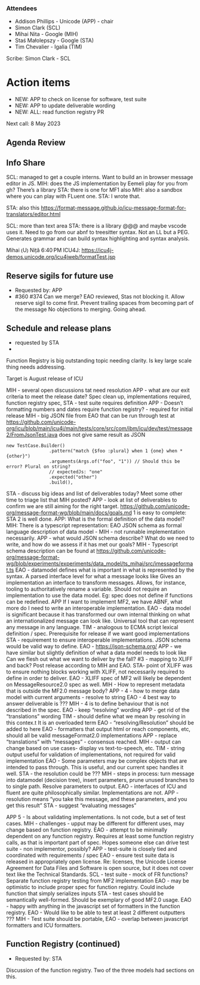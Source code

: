 ### Attendees
* Addison Phillips - Unicode (APP) - chair
* Simon Clark (SCL)
* Mihai Nita - Google (MIH)
* Staś Małolepszy - Google (STA)
* Tim Chevalier - Igalia (TIM)

Scribe: Simon Clark - SCL

# Action items

* NEW: APP to check on license for software, test suite
* NEW: APP to update deliverable wording
* NEW: ALL: read function registry PR

Next call: 8 May 2023

## Agenda Review

## Info Share

SCL: managed to get a couple interns. Want to build an in browser message editor in JS. 
MIH: does the JS implementation by Eemeli play for you from gh? There’s a library
STA: there is one for MF1 also
MIH: also a sandbox where you can play with FLuent one.
STA: I wrote that.

STA: also this https://format-message.github.io/icu-message-format-for-translators/editor.html

SCL: more than text area
STA: there is a library @@@ and maybe vscode uses it. Need to go from our abnf to treesitter syntax. Not an LL but a PEG. Generates grammar and can build syntax highlighting and syntax analysis.

Mihai ⦅U⦆ Niță
6:40 PM
ICU4J: https://icu4j-demos.unicode.org/icu4jweb/formatTest.jsp

## Reserve sigils for future use
* Requested by: APP
* #360 #374
Can we merge? EAO reviewed, Stas not blocking it. 
Allow reserve sigil to come first. Prevent trailing spaces from becoming part of the message
No objections to merging.  Going ahead.


## Schedule and release plans
* requested by STA
* 
Function Registry is big outstanding topic needing clarity. Is key large scale thing needs addressing.

Target is August release of ICU

MIH - several open discussions tat need resolution
APP - what are our exit criteria to meet the release date? Spec clean up, implementations required, function registry spec, 
STA - test suite requires definition
APP - Doesn’t formatting numbers and dates require function registry? - required for initial release
MIH - big JSON file from EAO that can be run through test at https://github.com/unicode-org/icu/blob/main/icu4j/main/tests/core/src/com/ibm/icu/dev/test/message2/FromJsonTest.java does not give same result as JSON
```
new TestCase.Builder()
                .pattern("match {$foo :plural} when 1 {one} when * {other}")
                .arguments(Args.of("foo", "1")) // Should this be error? Plural on string?
                // expectedJs: "one"
                .expected("other")
                .build(),
```
STA - discuss big ideas and list of deliverables today? Meet some other time to triage list that MIH posted?
APP - look at list of deliverables to confirm we are still aiming for the right target.
https://github.com/unicode-org/message-format-wg/blob/main/docs/goals.md
1 is easy to complete: STA
2 is well done.
APP: What is the formal definition of the data model? 
MIH: There is a typescript representation: 
EAO JSON schema as formal language description of data model - 
MIH - not runnable implementation necessarily.
APP - what would JSON schema describe? What do we need to write, and how do we assess if it has met our goals?
MIH - Typescript schema description can be found at https://github.com/unicode-org/message-format-wg/blob/experiments/experiments/data_model/ts_mihai/src/imessageformat.ts
EAO - datamodel defines what is important in what is represented by the syntax. A parsed interface level for what a message looks like
Gives an implementation an interface to transform messages. Allows, for instance, tooling to authoritatively rename a variable. Should not require an implementation to use the data model. Eg: spec does not define if functions can be redefined.
APP If I want to implement MF2, we have ABNF, what more do I need to write an interoperable implementation. 
EAO - data model is significant because it has transformed our own internal thinking on what an internationalized message can look like. Universal tool that can represent any message in any language.
TIM - analogous to ECMA script lexical definition / spec. Prerequisite for release if we want good implementations
STA - requirement to ensure interoperable implementations. JSON schema would be valid way to define. 
EAO - https://json-schema.org/
APP - we have similar but slightly definition of what a data model needs to look like
Can we flesh out what we want to deliver by the fall?
#3 - mapping to XLIFF and back? Post release according to MIH and EAO.
STA- point of XLIFF was to ensure nothing blocks working with XLIFF, not necessarily required to define in order to deliver. 
EAO - XLIFF spec of MF2 will likely be dependent on MessageResource2.0 spec as well.
MIH - How to represent metadata that is outside the MF2.0 message body?
APP - 4 - how to merge data model with current arguments - resolve to string
EAO - 4 best way to answer deliverable is ???
MIH - 4 is to define behaviour that is not described in the spec. 
EAO - keep “resolving” wording
APP - get rid of the “translations” wording
TIM - should define what we mean by resolving in this contex.t  It is an overloaded term
EAO - “resolving/Resolution” should be added to here
EAO - formatters that output html or reach components, etc, should all be valid messageFormat2.0 implementations
APP - replace “translations” with “messages” - consensus reached.
MIH - output can change based on use cases- display vs text-to-speech, etc.
TIM - string output useful for validation of implementations, not required for valid implementation
EAO - Some parameters may be complex objects that are intended to pass through. This is useful, and our current spec handles it well.
STA - the resolution could be ???
MIH - steps in process: turn message into datamodel (decision tree), insert parameters, prune unused branches to to single path. Resolve parameters to output.
EAO - interfaces of ICU and fluent are quite philosophically similar. Implementations are not.
APP - resolution means “you take this message, and these parameters, and you get this result”
STA - suggest “evaluating messages”

APP 5 - Is about validating implementations. Is not code, but a set of test cases.
MIH - challenges - upput may be different for different uses, may change based on function registry.
EAO - attempt to be minimally dependent on any function registry.  Requires at least some function registry calls, as that is important part of spec. Hopes someone else can drive test suite - non implementor, possibly?
APP - test-suite is closely tied and coordinated with requirements / spec
EAO - ensure test suite data is released in appropriately open license. Re: licenses, the Unicode License Agreement for Data Files and Software is open source, but it does not cover text like the Technical Standards.
SCL - test suite - mock of FR functions? Separate function registry testing from MF2 implementation
EAO - may be optimistic to include proper spec for function registry. Could include function that simply serializes inputs
STA - test cases should be semantically well-formed. Should be exemplary of good MF2.0 usage.
EAO - happy with anything in the javascript set of formatters in the function registry.
EAO - Would like to be able to test at least 2 different outputters ???
MIH - Test suite should be portable, 
EAO - overlap between javascript formatters and ICU formatters.


## Function Registry (continued)
* Requested by: STA

Discussion of the function registry. Two of the three models had sections on this.
